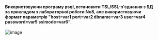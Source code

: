 #### Використовуючи програму psql, встановити TSL/SSL-з'єднання з БД за прикладом з лабораторної роботи No8, але використовуючи формат параметрів "host=var1 port=var2 dbname=var3 user=var4 password=var5 sslmode=var6". 
![image](https://user-images.githubusercontent.com/73271963/208962129-196498c0-44d9-458d-923b-4d5cef92f424.png)

